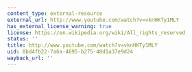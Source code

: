 ```yaml
---
content_type: external-resource
external_url: http://www.youtube.com/watch?v=vknHKTy1MLY
has_external_license_warning: true
license: https://en.wikipedia.org/wiki/All_rights_reserved
status: ''
title: http://www.youtube.com/watch?v=vknHKTy1MLY
uid: 8bd4fb22-7a6a-4695-b275-48d1a37e9d24
wayback_url: ''
---
```

